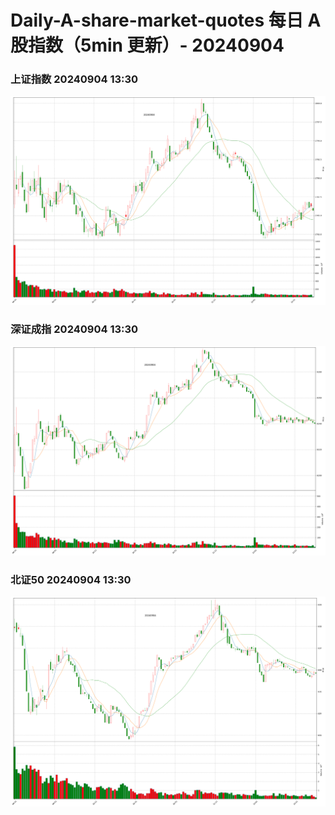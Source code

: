 
# Daily-A-share-market-quotes 每日 A 股指数（5min 更新）- 20240904

### 上证指数 20240904 13:30
![](./fig/2024/9/20240904-sh000001.png)

### 深证成指 20240904 13:30
![](./fig/2024/9/20240904-sz399001.png)

### 北证50 20240904 13:30
![](./fig/2024/9/20240904-bj899050.png)
